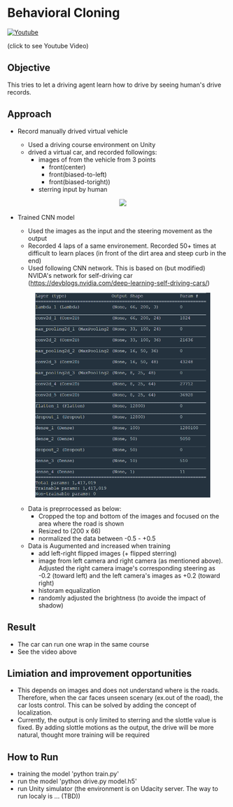 # Behavioral Cloning

<p align="center">

[![Youtube](http://img.youtube.com/vi/35PKVw-BydI/0.jpg)](https://www.youtube.com/watch?v=35PKVw-BydI "Pathplanning")

  (click to see Youtube Video)
</p>



## Objective 

This tries to let a driving agent learn how to drive by seeing human's drive records. 


## Approach

- Record manually drived virtual vehicle
    - Used a driving course environment on Unity
    - drived a virtual car, and recorded followings:
        -  images of from the vehicle from 3 points 
            -  front(center)
            -  front(biased-to-left)
            -  front(biased-toright))
        -  sterring input by human

    <p align="center">
    <img src="./images/human_drive.png" width=300>

- Trained CNN model 
    - Used the images as the input and the steering movement as the output
    - Recorded 4 laps of a same environement. Recorded 50+ times at difficult to learn places (in front of the dirt area and steep curb in the end)
    - Used following CNN network. This is based on (but modified) NVIDA's network for self-driving car  (https://devblogs.nvidia.com/deep-learning-self-driving-cars/)

    <p align="center">
    <img src="./images/network.png" width = 400>
    </p>


    - Data is preprrocessed as below:
        - Cropped the top and bottom of the images and focused on the area where the road is shown 
        - Resized to (200 x 66) 
        - normalized the data between -0.5 - +0.5 
    - Data is Augumented and increased when training
        - add left-right flipped images (+ flipped sterring)
        - image from left camera and right camera (as mentioned above). Adjusted the right camera image's corresponding steering as -0.2 (toward left) and the left camera's images as +0.2 (toward right) 
        - historam equalization
        - randomly adjusted the brightness (to avoide the impact of shadow) 
    
## Result 

- The car can run one wrap in the same course 
- See the video above 

## Limiation and improvement opportunities
- This depends on images and does not understand where is the roads. Therefore, when the car faces unseen scenary (ex.out of the road), the car losts control. This can be solved by adding the concept of localization.  
- Currently, the output is only limited to sterring and the slottle value is fixed. By adding slottle motions as the output, the drive will be more natural, thought more training will be required

## How to Run 

- training the model 'python train.py'
- run the model 'python drive.py model.h5'
- run Unity simulator (the environment is on Udacity server. The way to run localy is ... (TBD))